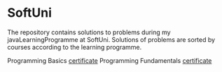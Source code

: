 # SoftUni
The repository contains solutions to problems during my javaLearningProgramme at SoftUni.
Solutions of problems are sorted by courses according to the learning programme.


Programming Basics [certificate](https://softuni.bg/certificates/details/140089/040083a4)
Programming Fundamentals [certificate](https://softuni.bg/certificates/details/148552/7e09709b)
